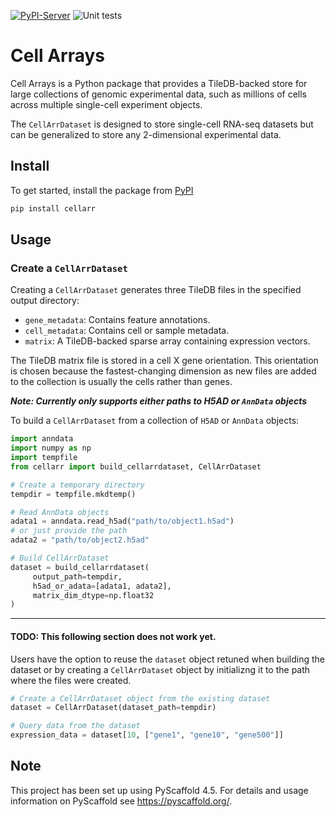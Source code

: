 <!-- These are examples of badges you might want to add to your README:
     please update the URLs accordingly

[![Built Status](https://api.cirrus-ci.com/github/<USER>/cellarr.svg?branch=main)](https://cirrus-ci.com/github/<USER>/cellarr)
[![ReadTheDocs](https://readthedocs.org/projects/cellarr/badge/?version=latest)](https://cellarr.readthedocs.io/en/stable/)
[![Coveralls](https://img.shields.io/coveralls/github/<USER>/cellarr/main.svg)](https://coveralls.io/r/<USER>/cellarr)
[![PyPI-Server](https://img.shields.io/pypi/v/cellarr.svg)](https://pypi.org/project/cellarr/)
[![Conda-Forge](https://img.shields.io/conda/vn/conda-forge/cellarr.svg)](https://anaconda.org/conda-forge/cellarr)
[![Monthly Downloads](https://pepy.tech/badge/cellarr/month)](https://pepy.tech/project/cellarr)
[![Twitter](https://img.shields.io/twitter/url/http/shields.io.svg?style=social&label=Twitter)](https://twitter.com/cellarr)
-->

[![PyPI-Server](https://img.shields.io/pypi/v/cellarr.svg)](https://pypi.org/project/cellarr/)
![Unit tests](https://github.com/BiocPy/cellarr/actions/workflows/pypi-test.yml/badge.svg)

# Cell Arrays

Cell Arrays is a Python package that provides a TileDB-backed store for large collections of genomic experimental data, such as millions of cells across multiple single-cell experiment objects.

The `CellArrDataset` is designed to store single-cell RNA-seq
datasets but can be generalized to store any 2-dimensional experimental data.

## Install

To get started, install the package from [PyPI](https://pypi.org/project/cellarr/)

```bash
pip install cellarr
```

## Usage

### Create a `CellArrDataset`

Creating a `CellArrDataset` generates three TileDB files in the specified output directory:

- `gene_metadata`: Contains feature annotations.
- `cell_metadata`: Contains cell or sample metadata.
- `matrix`: A TileDB-backed sparse array containing expression vectors.

The TileDB matrix file is stored in a cell X gene orientation. This orientation
is chosen because the fastest-changing dimension as new files are added to the
collection is usually the cells rather than genes.

***Note: Currently only supports either paths to H5AD or `AnnData` objects***

To build a `CellArrDataset` from a collection of `H5AD` or `AnnData` objects:

```python
import anndata
import numpy as np
import tempfile
from cellarr import build_cellarrdataset, CellArrDataset

# Create a temporary directory
tempdir = tempfile.mkdtemp()

# Read AnnData objects
adata1 = anndata.read_h5ad("path/to/object1.h5ad")
# or just provide the path
adata2 = "path/to/object2.h5ad"

# Build CellArrDataset
dataset = build_cellarrdataset(
     output_path=tempdir,
     h5ad_or_adata=[adata1, adata2],
     matrix_dim_dtype=np.float32
)
```
----

#### TODO: This following section does not work yet.

Users have the option to reuse the `dataset` object retuned when building the dataset or by creating a `CellArrDataset` object by initializng it to the path where the files were created.

```python
# Create a CellArrDataset object from the existing dataset
dataset = CellArrDataset(dataset_path=tempdir)

# Query data from the dataset
expression_data = dataset[10, ["gene1", "gene10", "gene500"]]
```

<!-- pyscaffold-notes -->

## Note

This project has been set up using PyScaffold 4.5. For details and usage
information on PyScaffold see https://pyscaffold.org/.
